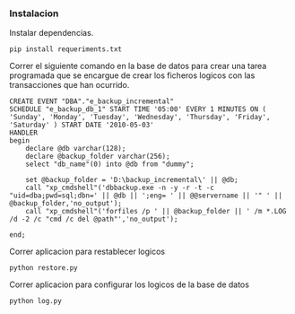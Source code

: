 ### Instalacion

Instalar dependencias.

```shell
pip install requeriments.txt
```

Correr el siguiente comando en la base de datos para crear una tarea programada que se encargue
de crear los ficheros logicos con las transacciones que han ocurrido.

```sybase
CREATE EVENT "DBA"."e_backup_incremental"
SCHEDULE "e_backup_db_1" START TIME '05:00' EVERY 1 MINUTES ON ( 'Sunday', 'Monday', 'Tuesday', 'Wednesday', 'Thursday', 'Friday', 'Saturday' ) START DATE '2010-05-03'
HANDLER
begin
    declare @db varchar(128);
    declare @backup_folder varchar(256);
    select "db_name"(0) into @db from "dummy";

    set @backup_folder = 'D:\backup_incremental\' || @db;
    call "xp_cmdshell"('dbbackup.exe -n -y -r -t -c "uid=dba;pwd=sql;dbn=' || @db || ';eng= ' || @@servername || '" ' || @backup_folder,'no_output');
    call "xp_cmdshell"('forfiles /p ' || @backup_folder || ' /m *.LOG /d -2 /c "cmd /c del @path"','no_output');

end;
```

Correr aplicacion para restablecer logicos

```shell
python restore.py
```

Correr aplicacion para configurar los logicos de la base de datos

```shell
python log.py
```